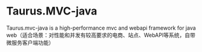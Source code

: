 # Taurus.MVC-java
Taurus.mvc-java is a high-performance mvc and webapi framework for java web（适合场景：对性能和并发有较高要求的电商、站点、WebAPI等系统，自带微服务客户端功能）
